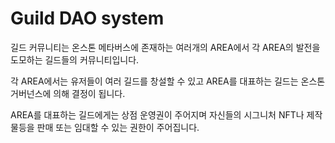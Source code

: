 # Guild DAO system

길드 커뮤니티는 온스톤 메타버스에 존재하는 여러개의 AREA에서 각 AREA의 발전을 도모하는 길드들의 커뮤니티입니다.

각 AREA에서는 유저들이 여러 길드를 창설할 수 있고 AREA를 대표하는 길드는 온스톤 거버넌스에 의해 결정이 됩니다.

AREA를 대표하는 길드에게는 상점 운영권이 주어지며 자신들의 시그니처 NFT나 제작물등을 판매 또는 임대할 수 있는 권한이 주어집니다.
